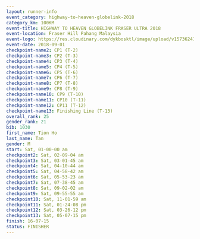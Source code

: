 ```yaml
---
layout: runner-info 
event_category: highway-to-heaven-globelink-2018 
category_km: 100KM 
event-title: HIGHWAY TO HEAVEN GLOBELINK FRASER ULTRA 2018 
event-location: Fraser Hill Pahang Malaysia 
event-logo: https://res.cloudinary.com/dykbosktl/image/upload/v1573624145/Logo/download_nnzjlh.png 
event-date: 2018-09-01 
checkpoint-name2: CP1 (T-2) 
checkpoint-name3: CP2 (T-3) 
checkpoint-name4: CP3 (T-4) 
checkpoint-name5: CP4 (T-5) 
checkpoint-name6: CP5 (T-6) 
checkpoint-name7: CP6 (T-7) 
checkpoint-name8: CP7 (T-8) 
checkpoint-name9: CP8 (T-9) 
checkpoint-name10: CP9 (T-10) 
checkpoint-name11: CP10 (T-11) 
checkpoint-name12: CP11 (T-12) 
checkpoint-name13: Finishing Line (T-13) 
overall_rank: 25
gender_rank: 21
bib: 1030
first_name: Tion Ho
last_name: Tan
gender: M
start: Sat, 01-00-00 am
checkpoint2: Sat, 02-09-04 am
checkpoint3: Sat, 03-01-45 am
checkpoint4: Sat, 04-10-44 am
checkpoint5: Sat, 04-58-42 am
checkpoint6: Sat, 05-53-23 am
checkpoint7: Sat, 07-38-45 am
checkpoint8: Sat, 09-02-02 am
checkpoint9: Sat, 09-55-55 am
checkpoint10: Sat, 11-01-59 am
checkpoint11: Sat, 01-24-08 pm
checkpoint12: Sat, 03-26-12 pm
checkpoint13: Sat, 05-07-15 pm
finish: 16-07-15
status: FINISHER
---
```

